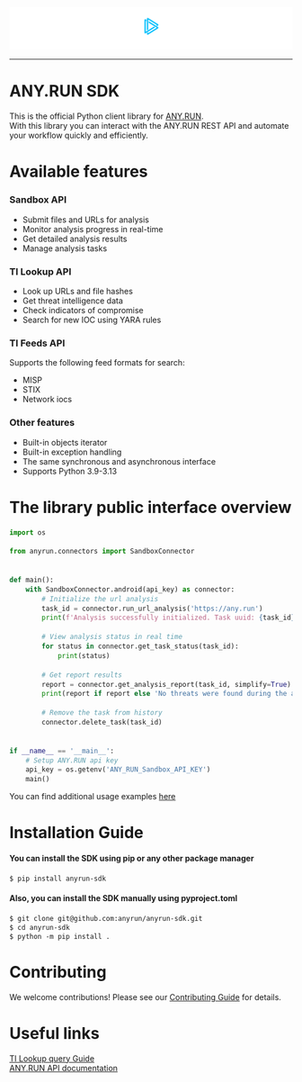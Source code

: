 <p align="center">
    <a href="#readme">
        <img alt="ANY.RUN logo" src="https://raw.githubusercontent.com/anyrun/anyrun-sdk/b3dfde1d3aa018d0a1c3b5d0fa8aaa652e80d883/static/logo.svg">
    </a>
</p>

______________________________________________________________________

# ANY.RUN SDK
This is the official Python client library for [ANY.RUN](https://any.run/).  
With this library you can interact with the ANY.RUN REST API and automate your workflow quickly and efficiently.

# Available features

### Sandbox API
  * Submit files and URLs for analysis
  * Monitor analysis progress in real-time
  * Get detailed analysis results
  * Manage analysis tasks 

### TI Lookup API
  * Look up URLs and file hashes
  * Get threat intelligence data
  * Check indicators of compromise
  * Search for new IOC using YARA rules

### TI Feeds API  
  Supports the following feed formats for search:
  * MISP 
  * STIX
  * Network iocs 

### Other features
* Built-in objects iterator
* Built-in exception handling
* The same synchronous and asynchronous interface
* Supports Python 3.9-3.13

# The library public interface overview

```python
import os

from anyrun.connectors import SandboxConnector


def main():
    with SandboxConnector.android(api_key) as connector:
        # Initialize the url analysis
        task_id = connector.run_url_analysis('https://any.run')
        print(f'Analysis successfully initialized. Task uuid: {task_id}')
        
        # View analysis status in real time
        for status in connector.get_task_status(task_id):
            print(status)
        
        # Get report results
        report = connector.get_analysis_report(task_id, simplify=True)
        print(report if report else 'No threats were found during the analysis')
        
        # Remove the task from history
        connector.delete_task(task_id)


if __name__ == '__main__':
    # Setup ANY.RUN api key
    api_key = os.getenv('ANY_RUN_Sandbox_API_KEY')
    main()

```
You can find additional usage examples [here](https://github.com/anyrun/anyrun-sdk/tree/main/examples)

#  Installation Guide

#### You can install the SDK using pip or any other package manager
```console
$ pip install anyrun-sdk
```

#### Also, you can install the SDK manually using pyproject.toml
```console
$ git clone git@github.com:anyrun/anyrun-sdk.git
$ cd anyrun-sdk
$ python -m pip install .
```

# Contributing
We welcome contributions! Please see our [Contributing Guide](https://github.com/anyrun/anyrun-sdk/blob/main/CONTRIBUTING.md) for details.

# Useful links

[TI Lookup query Guide](https://intelligence.any.run/TI_Lookup_Query_Guide_v4.pdf)  
[ANY.RUN API documentation](https://any.run/api-documentation/#api-Request-Request)
